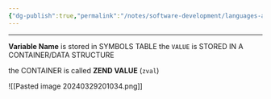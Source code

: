 ```yaml
---
{"dg-publish":true,"permalink":"/notes/software-development/languages-and-frameworks/web-development/backend/php/02-object-oriented-programming-oop/13-variable-storage-and-object-comparison/02-how-variables-and-objects-are-stored-in-php/","tags":["programming","php","webdevelopment","backend","OOP"],"created":"2025-07-13T15:24:55.092+08:00"}
---
```



---

**Variable Name** is stored in SYMBOLS TABLE
the `VALUE` is STORED IN A CONTAINER/DATA STRUCTURE

the CONTAINER is called **ZEND VALUE** (`zval`)

![[Pasted image 20240329201034.png]]
